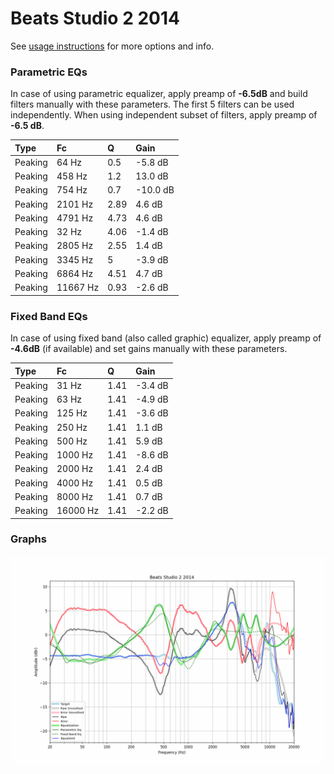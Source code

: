 # Beats Studio 2 2014
See [usage instructions](https://github.com/jaakkopasanen/AutoEq#usage) for more options and info.

### Parametric EQs
In case of using parametric equalizer, apply preamp of **-6.5dB** and build filters manually
with these parameters. The first 5 filters can be used independently.
When using independent subset of filters, apply preamp of **-6.5 dB**.

| Type    | Fc       |    Q | Gain     |
|:--------|:---------|:-----|:---------|
| Peaking | 64 Hz    | 0.5  | -5.8 dB  |
| Peaking | 458 Hz   | 1.2  | 13.0 dB  |
| Peaking | 754 Hz   | 0.7  | -10.0 dB |
| Peaking | 2101 Hz  | 2.89 | 4.6 dB   |
| Peaking | 4791 Hz  | 4.73 | 4.6 dB   |
| Peaking | 32 Hz    | 4.06 | -1.4 dB  |
| Peaking | 2805 Hz  | 2.55 | 1.4 dB   |
| Peaking | 3345 Hz  | 5    | -3.9 dB  |
| Peaking | 6864 Hz  | 4.51 | 4.7 dB   |
| Peaking | 11667 Hz | 0.93 | -2.6 dB  |

### Fixed Band EQs
In case of using fixed band (also called graphic) equalizer, apply preamp of **-4.6dB**
(if available) and set gains manually with these parameters.

| Type    | Fc       |    Q | Gain    |
|:--------|:---------|:-----|:--------|
| Peaking | 31 Hz    | 1.41 | -3.4 dB |
| Peaking | 63 Hz    | 1.41 | -4.9 dB |
| Peaking | 125 Hz   | 1.41 | -3.6 dB |
| Peaking | 250 Hz   | 1.41 | 1.1 dB  |
| Peaking | 500 Hz   | 1.41 | 5.9 dB  |
| Peaking | 1000 Hz  | 1.41 | -8.6 dB |
| Peaking | 2000 Hz  | 1.41 | 2.4 dB  |
| Peaking | 4000 Hz  | 1.41 | 0.5 dB  |
| Peaking | 8000 Hz  | 1.41 | 0.7 dB  |
| Peaking | 16000 Hz | 1.41 | -2.2 dB |

### Graphs
![](./Beats%20Studio%202%202014.png)